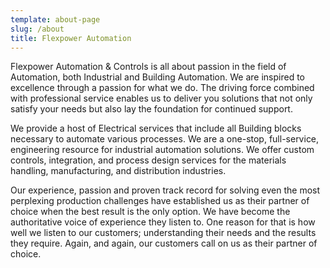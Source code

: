 ```yaml
---
template: about-page
slug: /about
title: Flexpower Automation
---
```


Flexpower Automation & Controls is all about passion in the field of Automation, both Industrial and Building Automation. We are inspired to excellence through a passion for what we do. The driving force combined with professional service enables us to deliver you solutions that not only satisfy your needs but also lay the foundation for continued support.

We provide a host of Electrical services that include all Building blocks necessary to automate various processes. We are a one-stop, full-service, engineering resource for industrial automation solutions. We offer custom controls, integration, and process design services for the materials handling, manufacturing, and distribution industries.

Our experience, passion and proven track record for solving even the most perplexing production challenges have established us as their partner of choice when the best result is the only option. We have become the authoritative voice of experience they listen to. One reason for that is how well we listen to our customers; understanding their needs and the results they require. Again, and again, our customers call on us as their partner of choice.
